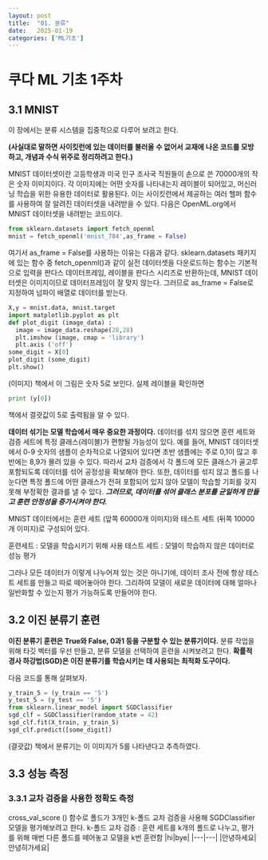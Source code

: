 ```yaml
---
layout: post
title:  "01. 분류"
date:   2025-01-19
categories: ['ML기초']
---
```

# 쿠다 ML 기초 1주차
## 3.1 MNIST
이 장에서는 분류 시스템을 집중적으로 다루어 보려고 한다. 

**(사실대로 말하면 사이킷런에 있는 데이터를 불러올 수 없어서 교재에 나온 코드를 모방하고, 개념과 수식 위주로 정리하려고 한다.)**

MNIST 데이터셋이란 고등학생과 미국 인구 조사국 직원들이 손으로 쓴 70000개의 작은 숫자 이미지이다. 각 이미지에는 어떤 숫자를 나타내는지 레이블이 되어있고, 머신러닝 학습을 위한 유용한 데이터로 활용된다.
이는 사이킷런에서 제공하는 여러 헬퍼 함수를 사용하여 잘 알려진 데이터셋을 내려받을 수 있다.
다음은 OpenML.org에서 MNIST 데이터셋을 내려받는 코드이다.

```python
from sklearn.datasets import fetch_openml
mnist = fetch_openml('mnist_784',as_frame = False)
```
여기서 as_frame = False를 사용하는 이유는 다음과 같다. sklearn.datasets 패키지에 있는 함수 중 fetch_openml()과 같이 실전 데이터셋을 다운로드하는 함수는 기본적으로 입력을 판다스 데이터프레임, 레이블을 판다스 시리즈로 반환하는데, MNIST 데이터셋은 이미지이므로 데이터프레임이 잘 맞지 않는다. 그러므로 as_frame = False로 지정하여 넘파이 배열로 데이터를 받는다.
```python
X,y = mnist.data, mnist.target
import matplotlib.pyplot as plt
def plot_digit (image_data) :
  image = image_data.reshape(28,28)
  plt.imshow (image, cmap = 'library')
  plt.axis ('off')
some_digit = X[0]
plot_digit (some_digit)
plt.show()
```
(이미지)
책에서 이 그림은 숫자 5로 보인다. 실제 레이블을 확인하면
```python
print (y[0])
```
책에서 결괏값이 5로 출력됨을 알 수 있다.

**데이터 섞기는 모델 학습에서 매우 중요한 과정이다.** 데이터를 섞지 않으면 훈련 세트와 검증 세트에 특정 클래스(레이블)가 편향될 가능성이 있다. 예를 들어, MNIST 데이터셋에서 0-9 숫자의 샘플이 순차적으로 나열되어 있다면 초반 샘플에는 주로 0,1이 많고 후반에는 8,9가 몰려 있을 수 있다. 따라서 교차 검증에서 각 폴드에 모든 클래스가 골고루 포함되도록 데이터를 섞어 공정성을 확보해야 한다. 또한, 데이터를 섞지 않고 폴드를 나눈다면 특정 폴드에 어떤 클래스가 전혀 포함되어 있지 않아 모델이 학습할 기회를 갖지 못해 부정확한 결과를 낼 수 있다. 
***그러므로, 데이터를 섞어 클래스 분포를 균일하게 만들고 훈련 안정성을 증가시켜야 한다.***

MNIST 데이터에서는 훈련 세트 (앞쪽 60000개 이미지)와 테스트 세트 (뒤쪽 10000개 이미지)로 구성되어 있다. 

훈련세트 : 모델을 학습시키기 위해 사용
테스트 세트 : 모델이 학습하지 않은 데이터로 성능 평가

그러나 모든 데이터가 이렇게 나누어져 있는 것은 아니기에, 데이터 조사 전에 항상 테스트 세트를 만들고 따로 떼어놓아야 한다. 그리하여 모델이 새로운 데이터에 대해 얼마나 일반화할 수 있는지 평가 가능하도록 만들어야 한다.

## 3.2 이진 분류기 훈련
**이진 분류기 훈련은 True와 False, 0과1 등을 구분할 수 있는 분류기이다.** 분류 작업을 위해 타깃 벡터를 우선 만들고, 분류 모델을 선택하여 훈련을 시켜보려고 한다. **확률적 경사 하강법(SGD)은 이진 분류기를 학습시키는 데 사용되는 최적화 도구이다.**

다음 코드를 통해 살펴보자.
```python
y_train_5 = (y_train == '5')
y_test_5 = (y_test == '5')
from sklearn.linear_model import SGDClassifier
sgd_clf = SGDClassifier(random_state = 42)
sgd_clf.fit(X_train, y_train_5)
sgd_clf.predict([some_digit])
```
(결괏값)
책에서 분류기는 이 이미지가 5를 나타낸다고 추측하였다.

## 3.3 성능 측정
### 3.3.1 교차 검증을 사용한 정확도 측정
cross_val_score () 함수로 폴드가 3개인 k-폴드 교차 검증을 사용해 SGDClassifier 모델을 평가해보려고 한다.
k-폴드 교차 검증 : 훈련 세트를 k개의 폴드로 나누고, 평가를 위해 매번 다른 폴드를 떼어놓고 모델을 k번 훈련함
|hi|bye|
|---|---|
|안녕하세요|안녕히가세요|
